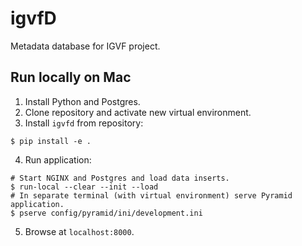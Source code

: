 # igvfD
Metadata database for IGVF project.

## Run locally on Mac
1. Install Python and Postgres.
2. Clone repository and activate new virtual environment.
3. Install `igvfd` from repository:
```
$ pip install -e .
```
4. Run application:
```
# Start NGINX and Postgres and load data inserts.
$ run-local --clear --init --load
# In separate terminal (with virtual environment) serve Pyramid application.
$ pserve config/pyramid/ini/development.ini
```
5. Browse at `localhost:8000`.